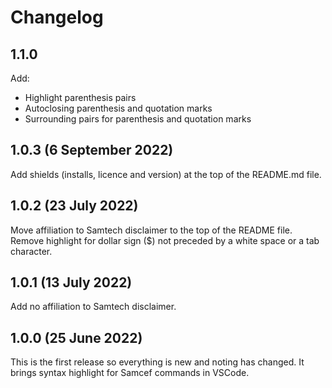 # Changelog

## 1.1.0

Add: 
- Highlight parenthesis pairs
- Autoclosing parenthesis and quotation marks
- Surrounding pairs for parenthesis and quotation marks

## 1.0.3 (6 September 2022)

Add shields (installs, licence and version) at the top of the README.md file.

## 1.0.2 (23 July 2022)

Move affiliation to Samtech disclaimer to the top of the README file.
Remove highlight for dollar sign ($) not preceded by a white space or a tab character.

## 1.0.1 (13 July 2022)

Add no affiliation to Samtech disclaimer.

## 1.0.0 (25 June 2022)

This is the first release so everything is new and noting has changed.
It brings syntax highlight for Samcef commands in VSCode.
